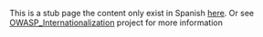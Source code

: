 This is a stub page the content only exist in Spanish
[here](Guidelines_For_Spanish_Translations/es "wikilink"). Or see
[OWASP_Internationalization](OWASP_Internationalization "wikilink")
project for more information
